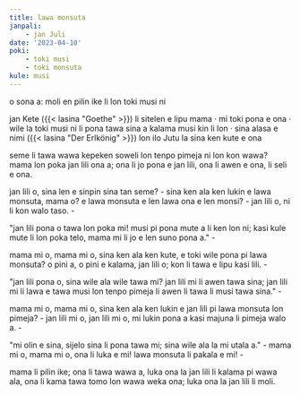 ```yaml
---
title: lawa monsuta
janpali: 
    - jan Juli
date: '2023-04-10'
poki:
    - toki musi
    - toki monsuta
kule: musi
---
```


o sona a: moli en pilin ike li lon toki musi ni

jan Kete ({{< lasina "Goethe" >}}) li sitelen e lipu mama · mi toki pona e ona · wile la toki musi ni li pona tawa sina a
kalama musi kin li lon · sina alasa e nimi ({{< lasina "Der Erlkönig" >}}) lon ilo Jutu la sina ken kute e ona

seme li tawa wawa kepeken soweli lon tenpo pimeja ni lon kon wawa?
mama lon poka jan lili ona a;
ona li jo pona e jan lili,
ona li awen e ona, li seli e ona.

jan lili o, sina len e sinpin sina tan seme? -
sina ken ala ken lukin e lawa monsuta, mama o?
e lawa monsuta e len lawa ona e len monsi? -
jan lili o, ni li kon walo taso. -

"jan lili pona o tawa lon poka mi!
musi pi pona mute a li ken lon ni;
kasi kule mute li lon poka telo,
mama mi li jo e len suno pona a." -

mama mi o, mama mi o, sina ken ala ken kute,
e toki wile pona pi lawa monsuta?
o pini a, o pini e kalama, jan lili o;
kon li tawa e lipu kasi lili. -

"jan lili pona o, sina wile ala wile tawa mi?
jan lili mi li awen tawa sina;
jan lili mi li lawa e tawa musi lon tenpo pimeja
li awen li tawa li musi tawa sina." -

mama mi o, mama mi o, sina ken ala ken lukin
e jan lili pi lawa monsuta lon pimeja? -
jan lili mi o, jan lili mi o, mi lukin pona a
kasi majuna li pimeja walo a. -

"mi olin e sina, sijelo sina li pona tawa mi;
sina wile ala la mi utala a." - 
mama mi o, mama mi o, ona li luka e mi!
lawa monsuta li pakala e mi! -

mama li pilin ike; ona li tawa wawa a,
luka ona la jan lili li kalama pi wawa ala,
ona li kama tawa tomo lon wawa weka ona;
luka ona la jan lili li moli.
